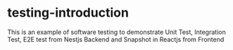 # testing-introduction
This is an example of software testing to demonstrate 
Unit Test, Integration Test, E2E test from Nestjs Backend
and Snapshot in Reactjs from Frontend